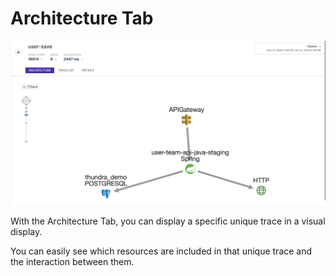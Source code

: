# Architecture Tab

![](<../../.gitbook/assets/image (76).png>)

With the Architecture Tab, you can display a specific unique trace in a visual display.

You can easily see which resources are included in that unique trace and the interaction between them.

